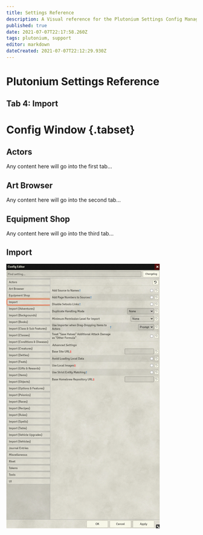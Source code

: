 ```yaml
---
title: Settings Reference
description: A Visual reference for the Plutonium Settings Config Manager
published: true
date: 2021-07-07T22:17:58.260Z
tags: plutonium, support
editor: markdown
dateCreated: 2021-07-07T22:12:29.930Z
---
```


# Plutonium Settings Reference


##  Tab 4: Import

# Config Window {.tabset}
## Actors

Any content here will go into the first tab...

## Art Browser

Any content here will go into the second tab...

## Equipment Shop

Any content here will go into the third tab...

## Import

![](/assets/plutonium-settings/importtab.png)
